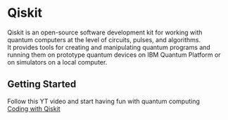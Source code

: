 # Qiskit

Qiskit is an open-source software development kit for working with quantum computers at the level of circuits, pulses, and algorithms. <br />
It provides tools for creating and manipulating quantum programs and running them on prototype quantum devices on IBM Quantum Platform or on simulators on a local computer.

## Getting Started

Follow this YT video and start having fun with quantum computing <br />
[Coding with Qiskit](https://youtu.be/dZWz4Gs_BuI)

